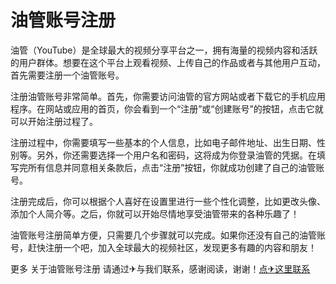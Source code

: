 # 油管账号注册

油管（YouTube）是全球最大的视频分享平台之一，拥有海量的视频内容和活跃的用户群体。想要在这个平台上观看视频、上传自己的作品或者与其他用户互动，首先需要注册一个油管账号。

注册油管账号非常简单。首先，你需要访问油管的官方网站或者下载它的手机应用程序。在网站或应用的首页，你会看到一个“注册”或“创建账号”的按钮，点击它就可以开始注册过程了。

注册过程中，你需要填写一些基本的个人信息，比如电子邮件地址、出生日期、性别等。另外，你还需要选择一个用户名和密码，这将成为你登录油管的凭据。在填写完所有信息并同意相关条款后，点击“注册”按钮，你就成功创建了自己的油管账号。

注册完成后，你可以根据个人喜好在设置里进行一些个性化调整，比如更改头像、添加个人简介等。之后，你就可以开始尽情地享受油管带来的各种乐趣了！

油管账号注册简单方便，只需要几个步骤就可以完成。如果你还没有自己的油管账号，赶快注册一个吧，加入全球最大的视频社区，发现更多有趣的内容和朋友！

更多 关于油管账号注册 请通过✈与我们联系，感谢阅读，谢谢！[点✈这里联系](https://tg.k02.cc)